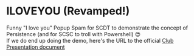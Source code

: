 # ILOVEYOU (Revamped!)
Funny "I love you" Popup Spam for SCDT to demonstrate the concept of Persistence (and for SCSC to troll with Powershell) 😍 <br />
If we do end up doing the demo, here's the URL to the official <a href="https://docs.google.com/document/d/1rP5HLYRQeZ4hODxb-Gt4_d5AsqxHGouvcpPaUPb9CPM/edit?usp=sharing">Club Presentation document</a>
